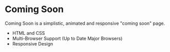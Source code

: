 Coming Soon
===========
Coming Soon is a simplistic, animated and responsive "coming soon" page.

- HTML and CSS
- Multi-Browser Support (Up to Date Major Browsers)
- Responsive Design
